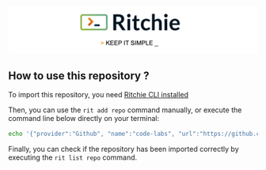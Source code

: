 ![Rit banner](/docs/img/ritchie-banner.png)

## How to use this repository ?

To import this repository, you need [Ritchie CLI installed](https://docs.ritchiecli.io/getting-started/installation)

Then, you can use the `rit add repo` command manually, or execute the command line below directly on your terminal:

```bash
echo '{"provider":"Github", "name":"code-labs", "url":"https://github.com/codelabszup/cloud-formulas", "priority":1}' | rit add repo --stdin
```

Finally, you can check if the repository has been imported correctly by executing the `rit list repo` command.

